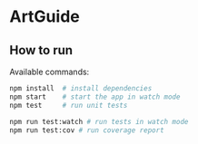 # ArtGuide


## How to run

Available commands:

```bash
npm install  # install dependencies
npm start    # start the app in watch mode
npm test     # run unit tests

npm run test:watch # run tests in watch mode
npm run test:cov # run coverage report
```